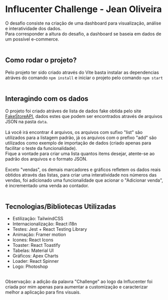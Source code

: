 # Influcenter Challenge - Jean Oliveira

O desafio consiste na criação de uma dashboard para visualização, análise e interatividade dos dados.
<br>
Para corresponder a altura do desafio, a dashboard se baseia em dados de um possível e-commerce.<br><br>

## Como rodar o projeto?

Pelo projeto ter sido criado através do Vite basta instalar as dependencias atráves do comando `npm install` e iniciar o projeto pelo comando `npm start` <br><br>

## Interagindo com os dados

O projeto foi criado atráves de lista de dados fake obtida pelo site [FakeStoreAPI](https://fakestoreapi.com/), dados estes que podem ser encontrados através de arquivos JSON na pasta `data`.
<br>
<br>
Lá você irá encontrar 4 arquivos, os arquivos com sufixo "list" são utilizados para a listagem padrão, já os arquivos com o prefixo "add" são utilizados como exemplo de importação de dados (criado apenas para facilitar o teste da funcionalidade).
<br>
Fique a vontade para criar uma lista quantos items desejar, atente-se ao padrão dos arquivos e o formato JSON.
<br>
<br>
Exceto "vendas", os demais marcadores e gráficos refletem os dados reais obtidos através das listas, para criar uma interatividade nos números das vendas, foi adicionado uma funcionalidade que acionar o "Adicionar venda", é incrementado uma venda ao contador.<br><br>

## Tecnologias/Bibliotecas Utilizadas

- Estilização: TailwindCSS
- Internacionalização: React i18n
- Testes: Jest + React Testing Library
- Animação: Framer motion
- Icones: React Icons
- Toaster: React Toastify
- Tabelas: Material UI
- Gráficos: Apex Charts
- Loader: React Spinner
- Logo: Photoshop

<br>
Observação: a adição da palavra "Challenge" ao logo da Influcenter foi criada por mim apenas para aumentar a customização e caracterizar melhor a aplicação para fins visuais.
